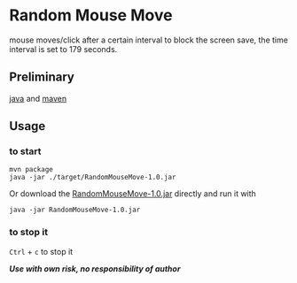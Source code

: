 # Random Mouse Move

mouse moves/click after a certain interval to block the screen save, the time interval is set to 179 seconds.

## Preliminary

[java](https://www.java.com/) and [maven](https://maven.apache.org/install.html)

## Usage

### to start
```shell
mvn package
java -jar ./target/RandomMouseMove-1.0.jar
```
Or download the [RandomMouseMove-1.0.jar](https://github.com/duwill/RandomMouseMove/raw/main/RandomMouseMove-1.0.jar) directly and run it with
```shell
java -jar RandomMouseMove-1.0.jar
```

### to stop it
`Ctrl` + `c` to stop it


***Use with own risk, no responsibility of author***
